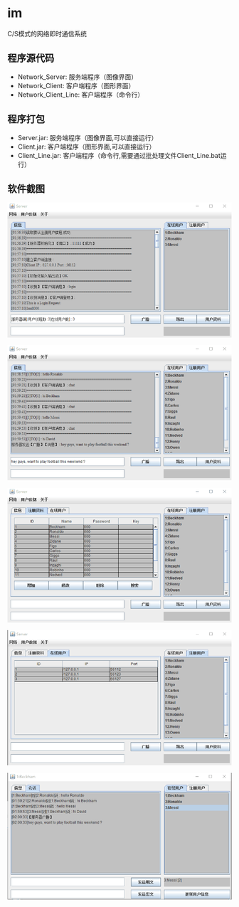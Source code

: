 # im
C/S模式的网络即时通信系统

## 程序源代码
* Network_Server: 服务端程序（图像界面）
* Network_Client: 客户端程序（图形界面）
* Network_Client_Line: 客户端程序（命令行）

## 程序打包
* Server.jar: 服务端程序（图像界面,可以直接运行）
* Client.jar: 客户端程序（图形界面,可以直接运行）
* Client_Line.jar: 客户端程序（命令行,需要通过批处理文件Client_Line.bat运行）

## 软件截图

![image](https://github.com/gaohaoning/im/blob/master/static/server1.png)

![image](https://github.com/gaohaoning/im/blob/master/static/server2.png)

![image](https://github.com/gaohaoning/im/blob/master/static/server3.png)

![image](https://github.com/gaohaoning/im/blob/master/static/server4.png)

![image](https://github.com/gaohaoning/im/blob/master/static/client.png)

